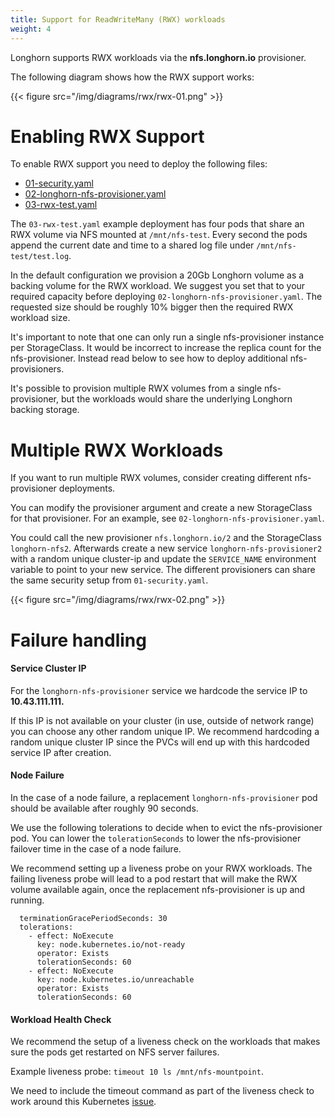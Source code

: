 ```yaml
---
title: Support for ReadWriteMany (RWX) workloads
weight: 4
---
```


Longhorn supports RWX workloads via the **nfs.longhorn.io** provisioner.

The following diagram shows how the RWX support works:

{{< figure src="/img/diagrams/rwx/rwx-01.png" >}}

# Enabling RWX Support

To enable RWX support you need to deploy the following files:

- [01-security.yaml](https://github.com/longhorn/longhorn/blob/v1.0.2/examples/rwx/01-security.yaml)
- [02-longhorn-nfs-provisioner.yaml](https://github.com/longhorn/longhorn/blob/v1.0.2/examples/rwx/02-longhorn-nfs-provisioner.yaml)
- [03-rwx-test.yaml](https://github.com/longhorn/longhorn/blob/v1.0.2/examples/rwx/03-rwx-test.yaml)

The `03-rwx-test.yaml` example deployment has four pods that share an RWX volume via NFS mounted at `/mnt/nfs-test`. Every second the pods append the current date and time to a shared log file under `/mnt/nfs-test/test.log`.

In the default configuration we provision a 20Gb Longhorn volume as a backing volume for the RWX workload. We suggest you set that to your required capacity before deploying `02-longhorn-nfs-provisioner.yaml`.
The requested size should be roughly 10% bigger then the required RWX workload size.

It's important to note that one can only run a single nfs-provisioner instance per StorageClass. It would be incorrect to increase the replica count for the nfs-provisioner. Instead read below to see how to deploy additional nfs-provisioners.

It's possible to provision multiple RWX volumes from a single nfs-provisioner, but the workloads would share the underlying Longhorn backing storage.

# Multiple RWX Workloads

If you want to run multiple RWX volumes, consider creating different nfs-provisioner deployments.

You can modify the provisioner argument and create a new StorageClass for that provisioner. For an example, see `02-longhorn-nfs-provisioner.yaml`.

You could call the new provisioner `nfs.longhorn.io/2` and the StorageClass `longhorn-nfs2`. Afterwards create a new service `longhorn-nfs-provisioner2` with a random unique cluster-ip and update the `SERVICE_NAME` environment variable to point to your new service. The different provisioners can share the same security setup from `01-security.yaml`.

{{< figure src="/img/diagrams/rwx/rwx-02.png" >}}

# Failure handling

#### Service Cluster IP

For the `longhorn-nfs-provisioner` service we hardcode the service IP to **10.43.111.111.**

If this IP is not available on your cluster (in use, outside of network range) you can choose any other random unique IP.
We recommend hardcoding a random unique cluster IP since the PVCs will end up with this hardcoded service IP after creation.

#### Node Failure
In the case of a node failure, a replacement `longhorn-nfs-provisioner` pod should be available after roughly 90 seconds.

We use the following tolerations to decide when to evict the nfs-provisioner pod. You can lower the `tolerationSeconds`
to lower the nfs-provisioner failover time in the case of a node failure.

We recommend setting up a liveness probe on your RWX workloads.
The failing liveness probe will lead to a pod restart that will make the RWX volume available again, once the replacement nfs-provisioner is up and running.

      terminationGracePeriodSeconds: 30
      tolerations:
        - effect: NoExecute
          key: node.kubernetes.io/not-ready
          operator: Exists
          tolerationSeconds: 60
        - effect: NoExecute
          key: node.kubernetes.io/unreachable
          operator: Exists
          tolerationSeconds: 60

#### Workload Health Check

We recommend the setup of a liveness check on the workloads that makes sure the pods get restarted on NFS server failures.

Example liveness probe: `timeout 10 ls /mnt/nfs-mountpoint`.

We need to include the timeout command as part of the liveness check to work around this Kubernetes [issue](https://github.com/kubernetes/kubernetes/issues/26895).
